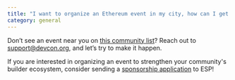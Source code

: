 ```yaml
---
title: "I want to organize an Ethereum event in my city, how can I get support? "
category: general
---
```

Don’t see an event near you on [this community list](https://twitter.com/NathanSexer/status/1600090527101116417?s=20)?
Reach out to support@devcon.org, and let’s try to make it happen. 

If you are interested in organizing an event to strengthen your community's builder ecosystem, consider sending a [sponsorship application](https://esp.ethereum.foundation/applicants/small-grants) to ESP!